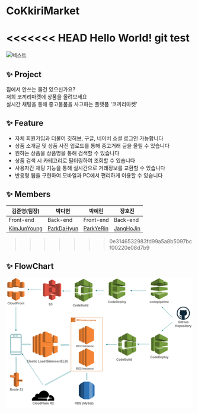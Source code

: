 # CoKkiriMarket

<<<<<<< HEAD
Hello World!
git test
=======
![텍스트](https://imagedelivery.net/BOKuAiJyROlMLXwCcBYMqQ/f5ab4698-2d26-40ed-17d8-b2e00f57dc00/public)

## ✨ Project

집에서 안쓰는 물건 있으신가요?  
저희 코끼리마켓에 상품을 올려보세요  
실시간 채팅을 통해 중고물품을 사고파는 플랫폼 '코끼리마켓'

## ✨ Feature

- 자체 회원가입과 더불어 깃허브, 구글, 네이버 소셜 로그인 가능합니다
- 상품 소개글 및 상품 사진 업로드를 통해 중고거래 글을 올릴 수 있습니다
- 원하는 상품을 상품명을 통해 검색할 수 있습니다
- 상품 검색 시 카테고리로 필터링하여 조회할 수 있습니다
- 사용자간 채팅 기능을 통해 실시간으로 거래정보를 교환할 수 있습니다 
- 반응형 웹을 구현하여 모바일과 PC에서 편리하게 이용할 수 있습니다

## ✨ Members

|김준영(팀장)|박다현|박예린|장호진|
---|---|---|---
|Front-end|Back-end|Front-end|Back-end|
|<a href="https://github.com/candymask0712">KimJunYoung</a>|<a href="https://github.com/dahyeon11">ParkDaHyun</a>|<a href="https://github.com/candymask0712">ParkYeRin</a>|<a href="https://github.com/candymask0712">JangHoJin</a>|
>>>>>>> 0e3146532983fd99a5a8b5097bcf00220e08d7b9
## ✨ FlowChart

![플로우차트](https://github.com/codestates/CoKkiriMarket/blob/c5b5f84b9072ba7a798b5278dd9a6db08d16f110/readme/Untitled%20Diagram.drawio%20(2).png)
